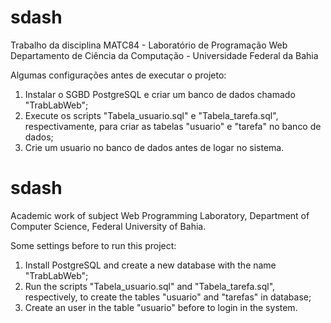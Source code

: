 # sdash
Trabalho da disciplina MATC84 - Laboratório de Programação Web
Departamento de Ciência da Computação - Universidade Federal da Bahia

Algumas configurações antes de executar o projeto:
1. Instalar o SGBD PostgreSQL e criar um banco de dados chamado "TrabLabWeb";
2. Execute os scripts "Tabela_usuario.sql" e "Tabela_tarefa.sql", respectivamente, para criar as tabelas "usuario" e "tarefa" no banco de dados;
3. Crie um usuario no banco de dados antes de logar no sistema.

# sdash
Academic work of subject Web Programming Laboratory, Department of Computer Science, Federal University of Bahia.

Some settings before to run this project:
1. Install PostgreSQL and create a new database with the name "TrabLabWeb";
2. Run the scripts "Tabela_usuario.sql" and "Tabela_tarefa.sql", respectively, to create the tables "usuario" and "tarefas" in database;
3. Create an user in the table "usuario" before to login in the system.

